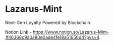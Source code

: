 # Lazarus-Mint

Next-Gen Loyalty Powered by Blockchain.

Notion Link - https://www.notion.so/Lazarus-Mint-1f46368c9a0a80e0ade4fe18a51656d4?pvs=4.

